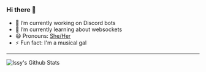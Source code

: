 ### Hi there 👋

- 🔭 I’m currently working on Discord bots
- 🌱 I’m currently learning about websockets
- 😄 Pronouns: [She/Her](http://pronoun.is/she)
- ⚡ Fun fact: I'm a musical gal

<!-- [Check out my blog!](https://issy.dev/) -->

---

<img align="center" alt="Issy's Github Stats" src="https://github-readme-stats.vercel.app/api?username=issy&show_icons=true&hide_border=true&count_private=true&include_all_commits=true&title_color=58aa6ff&icon_color=1f6feb&text_color=c3d1d9&bg_color=0d1117"/>

